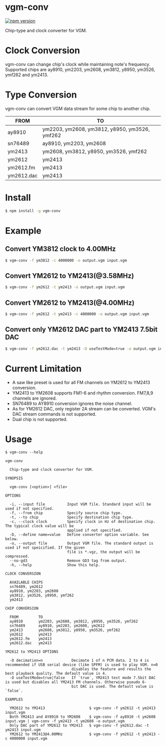 # vgm-conv
[![npm version](https://badge.fury.io/js/vgm-conv.svg)](https://badge.fury.io/js/vgm-conv)

Chip-type and clock converter for VGM.

# Clock Conversion
vgm-conv can change chip's clock while maintaining note's frequency. 
Supported chips are ay8910, ym2203, ym2608, ym3812, y8950, ym3526, ymf262 and ym2413.

# Type Conversion
vgm-conv can convert VGM data stream for some chip to another chip. 

|FROM|TO|
|-|-|
|ay8910|ym2203, ym2608, ym3812, y8950, ym3526, ymf262|
|sn76489|ay8910, ym2203, ym2608|
|ym2413|ym2608, ym3812, y8950, ym3526, ymf262|
|ym2612|ym2413|
|ym2612.fm|ym2413|                                
|ym2612.dac|ym2413| 

# Install
```sh
$ npm install -g vgm-conv
```

# Example
## Convert YM3812 clock to 4.00MHz
```sh
$ vgm-conv -f ym3812 -c 4000000 -o output.vgm input.vgm
```

## Convert YM2612 to YM2413(@3.58MHz)
```sh
$ vgm-conv -f ym2612 -t ym2413 -o output.vgm input.vgm
```

## Convert YM2612 to YM2413(@4.00MHz)
```sh
$ vgm-conv -f ym2612 -t ym2413 -c 4000000 -o output.vgm input.vgm
```

## Convert only YM2612 DAC part to YM2413 7.5bit DAC
```sh
$ vgm-conv -f ym2612.dac -t ym2413 -D useTestMode=true -o output.vgm input.vgm
```

# Current Limitation
- A saw like preset is used for all FM channels on YM2612 to YM2413 conversion.
- YM2413 to YM2608 supports FM1-6 and rhythm conversion. FM7,8,9 channels are ignored.
- SN76489 to AY8910 conversion ignores the noise channel.
- As for YM2612 DAC, only register 2A stream can be converted. VGM's DAC stream commands is not supported.
- Dual chip is not supported.

# Usage
```
$ vgm-conv --help

vgm-conv

  Chip-type and clock converter for VGM. 

SYNOPSIS

  vgm-conv [<option>] <file> 

OPTIONS

  -i, --input file          Input VGM file. Standard input will be used if not specified.                 
  -f, --from chip           Specify source chip type.                                                     
  -t, --to chip             Specify destination chip type.                                                
  -c, --clock clock         Specify clock in Hz of destination chip. The typical clock value will be      
                            applied if not specified.                                                     
  -D, --define name=value   Define converter option variable. See below.                                  
  -o, --output file         Output VGM file. The standard output is used if not speicified. If the given  
                            file is *.vgz, the output will be compressed.                                 
  --no-gd3                  Remove GD3 tag from output.                                                   
  -h, --help                Show this help.                                                               

CLOCK CONVERSION

  AVAILABLE CHIPS               
  sn76489, ym2612               
  ay8910, ym2203, ym2608        
  ym3812, ym3526, y8950, ymf262 
  ym2413                        

CHIP CONVERSION

  FROM         TO                                            
  ay8910       ym2203, ym2608, ym3812, y8950, ym3526, ymf262 
  sn76489      ay8910, ym2203, ym2608, ym2612                
  ym2413       ym2608, ym3812, y8950, ym3526, ymf262         
  ym2612       ym2413                                        
  ym2612.fm    ym2413                                        
  ym2612.dac   ym2413                                        

YM2612 to YM2413 OPTIONS

  -D decimation=n             Decimate 1 of n PCM data. 2 to 4 is recommended if USB serial device (like SPFM) is used to play VGM. n=0 
                              disables the feature and results the best playback quality. The default value is 4.                       
  -D useTestMode=true|false   If `true`, YM2413 test mode 7.5bit DAC is used but disables all YM2413 FM channels. Otherwise pseudo 6-   
                              bit DAC is used. The default value is `false`.                                                            

EXAMPLES

  YM2612 to YM2413                    $ vgm-conv -f ym2612 -t ym2413 input.vgm                                              
  Both YM2413 and AY8910 to YM2608    $ vgm-conv -f ay8910 -t ym2608 input.vgm | vgm-conv -f ym2413 -t ym2608 -o output.vgm 
  Only DAC part of YM2612 to YM2413   $ vgm-conv -f ym2612.dac -t ym2413 input.vgm                                          
  YM2612 to YM2413@4.00MHz            $ vgm-conv -f ym2612 -t ym2413 -c 4000000 input.vgm
```
